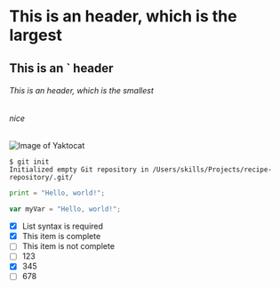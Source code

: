 # This is an  header, which is the largest

## This is an ` header

###### This is an  header, which is the smallest

###### nice

![Image of Yaktocat](https://octodex.github.com/images/yaktocat.png)


```
$ git init
Initialized empty Git repository in /Users/skills/Projects/recipe-repository/.git/
```
``` python
print = "Hello, world!";
```
``` javascript
var myVar = "Hello, world!";
```

- [x] List syntax is required
- [x] This item is complete
- [ ] This item is not complete
- [ ] 123
- [x] 345
- [ ] 678
